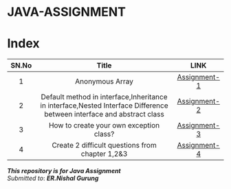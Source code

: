# JAVA-ASSIGNMENT

# Index

SN.No | Title | LINK
:------:|:---------------:|:---:
1 | Anonymous Array | [Assignment-1](JAVA-ASSIGNMENT/Assignment-1/default/readme.md)
2 | Default method in interface,Inheritance in interface,Nested Interface Difference between interface and abstract class | [Assignment-2](JAVA-ASSIGNMENT/Assignment-2/readme.md)
3 |How to create your own exception class? |[Assignment-3](JAVA-ASSIGNMENT/Assignment-3/readme.md)
4 |Create 2 difficult questions from chapter 1,2&3 | [Assignment-4](JAVA-ASSIGNMENT/Assignment-4/readme.md)


***This repository is for Java Assignment***\
*Submitted to*: ***ER.Nishal Gurung***

